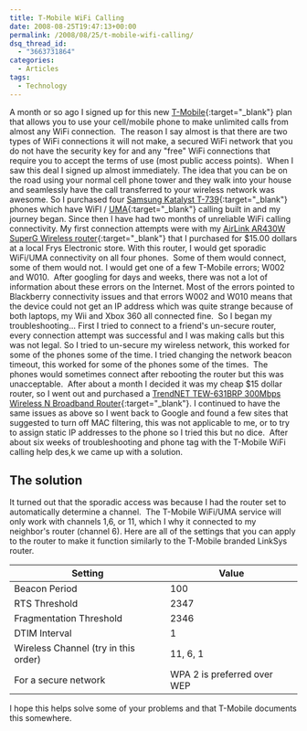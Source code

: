 ```yaml
---
title: T-Mobile WiFi Calling
date: 2008-08-25T19:47:13+00:00
permalink: /2008/08/25/t-mobile-wifi-calling/
dsq_thread_id:
  - "3663731864"
categories:
  - Articles
tags:
  - Technology
---
```

A month or so ago I signed up for this new [T-Mobile](https://www.t-mobile.com/){:target="_blank"} plan that allows you to use your cell/mobile phone to make unlimited calls from almost any WiFi connection.  The reason I say almost is that there are two types of WiFi connections it will not make, a secured WiFi network that you do not have the security key for and any "free" WiFi connections that require you to accept the terms of use (most public access points).  When I saw this deal I signed up almost immediately. The idea that you can be on the road using your normal cell phone tower and they walk into your house and seamlessly have the call transferred to your wireless network was awesome. So I purchased four [Samsung Katalyst T-739](https://www.t-mobile.com/shop/Phones/Cell-Phone-Detail.aspx?cell-phone=Samsung-Katalyst){:target="_blank"} phones which have WiFI / [UMA](https://en.wikipedia.org/wiki/Generic_Access_Network){:target="_blank"} calling built in and my journey began. Since then I have had two months of unreliable WiFi calling connectivity. My first connection attempts were with my [AirLink AR430W SuperG Wireless router](https://www.airlink101.com/products/ar430w.php){:target="_blank"} that I purchased for $15.00 dollars at a local Frys Electronic store. With this router, I would get sporadic WiFi/UMA connectivity on all four phones.  Some of them would connect, some of them would not. I would get one of a few T-Mobile errors; W002 and W010.  After googling for days and weeks, there was not a lot of information about these errors on the Internet. Most of the errors pointed to Blackberry connectivity issues and that errors W002 and W010 means that the device could not get an IP address which was quite strange because of both laptops, my Wii and Xbox 360 all connected fine.  So I began my troubleshooting... First I tried to connect to a friend's un-secure router, every connection attempt was successful and I was making calls but this was not legal. So I tried to un-secure my wireless network, this worked for some of the phones some of the time. I tried changing the network beacon timeout, this worked for some of the phones some of the times.  The phones would sometimes connect after rebooting the router but this was unacceptable.  After about a month I decided it was my cheap $15 dollar router, so I went out and purchased a [TrendNET TEW-631BRP 300Mbps Wireless N Broadband Router](https://trendnet.com/products/proddetail.asp?prod=110_TEW-631BRP&cat=66){:target="_blank"}. I continued to have the same issues as above so I went back to Google and found a few sites that suggested to turn off MAC filtering, this was not applicable to me, or to try to assign static IP addresses to the phone so I tried this but no dice.  After about six weeks of troubleshooting and phone tag with the T-Mobile WiFi calling help des,k we came up with a solution.

## The solution

It turned out that the sporadic access was because I had the router set to automatically determine a channel.  The T-Mobile WiFi/UMA service will only work with channels 1,6, or 11, which I why it connected to my neighbor's router (channel 6). Here are all of the settings that you can apply to the router to make it function similarly to the T-Mobile branded LinkSys router.

| Setting                              | Value                       |
| ------------------------------------ | --------------------------- |
| Beacon Period                        | 100                         |
| RTS Threshold                        | 2347                        |
| Fragmentation Threshold              | 2346                        |
| DTIM Interval                        | 1                           |
| Wireless Channel (try in this order) | 11, 6, 1                    |
| For a secure network                 | WPA 2 is preferred over WEP |

I hope this helps solve some of your problems and that T-Mobile documents this somewhere.
